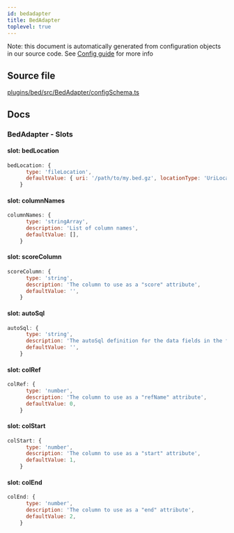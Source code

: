 ```yaml
---
id: bedadapter
title: BedAdapter
toplevel: true
---
```

Note: this document is automatically generated from configuration objects in
our source code. See [Config guide](/docs/config_guide) for more info

## Source file

[plugins/bed/src/BedAdapter/configSchema.ts](https://github.com/GMOD/jbrowse-components/blob/main/plugins/bed/src/BedAdapter/configSchema.ts)

## Docs







### BedAdapter - Slots
#### slot: bedLocation



```js
bedLocation: {
      type: 'fileLocation',
      defaultValue: { uri: '/path/to/my.bed.gz', locationType: 'UriLocation' },
    }
```

#### slot: columnNames



```js
columnNames: {
      type: 'stringArray',
      description: 'List of column names',
      defaultValue: [],
    }
```

#### slot: scoreColumn



```js
scoreColumn: {
      type: 'string',
      description: 'The column to use as a "score" attribute',
      defaultValue: '',
    }
```

#### slot: autoSql



```js
autoSql: {
      type: 'string',
      description: 'The autoSql definition for the data fields in the file',
      defaultValue: '',
    }
```

#### slot: colRef



```js
colRef: {
      type: 'number',
      description: 'The column to use as a "refName" attribute',
      defaultValue: 0,
    }
```

#### slot: colStart



```js
colStart: {
      type: 'number',
      description: 'The column to use as a "start" attribute',
      defaultValue: 1,
    }
```

#### slot: colEnd



```js
colEnd: {
      type: 'number',
      description: 'The column to use as a "end" attribute',
      defaultValue: 2,
    }
```




